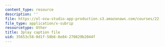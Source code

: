```yaml
---
content_type: resource
description: ''
file: https://ol-ocw-studio-app-production.s3.amazonaws.com/courses/22-01-introduction-to-nuclear-engineering-and-ionizing-radiation-fall-2016/35653c580d1f58b68e84270829b2044f_CjZjVUWMEz0.vtt
file_type: application/x-subrip
resourcetype: Other
title: 3play caption file
uid: 35653c58-0d1f-58b6-8e84-270829b2044f
---
```

